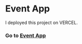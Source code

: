 <h1>Event App</h1>
<p>I deployed this project on VERCEL.</p>
<h3>Go to <a href='https://event-app-gules.vercel.app/'>Event App</a></h3>
